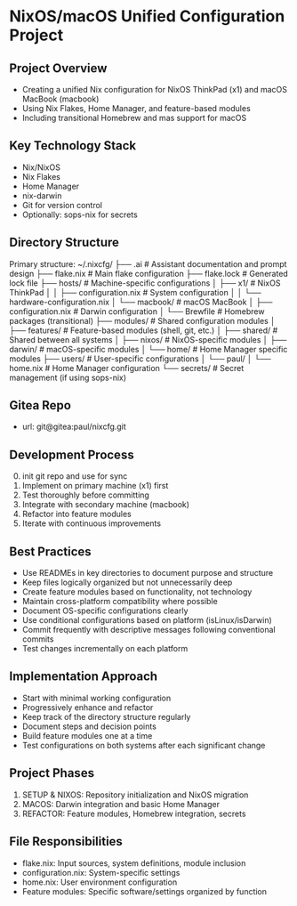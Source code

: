 # NixOS/macOS Unified Configuration Project

## Project Overview
- Creating a unified Nix configuration for NixOS ThinkPad (x1) and macOS MacBook (macbook)
- Using Nix Flakes, Home Manager, and feature-based modules
- Including transitional Homebrew and mas support for macOS

## Key Technology Stack
- Nix/NixOS
- Nix Flakes
- Home Manager
- nix-darwin
- Git for version control
- Optionally: sops-nix for secrets

## Directory Structure
Primary structure:
~/.nixcfg/
├── .ai                         # Assistant documentation and prompt design
├── flake.nix                   # Main flake configuration
├── flake.lock                  # Generated lock file
├── hosts/                      # Machine-specific configurations
│   ├── x1/                     # NixOS ThinkPad
│   │   ├── configuration.nix   # System configuration
│   │   └── hardware-configuration.nix
│   └── macbook/                # macOS MacBook
│       ├── configuration.nix   # Darwin configuration
│       └── Brewfile            # Homebrew packages (transitional)
├── modules/                    # Shared configuration modules
│   ├── features/               # Feature-based modules (shell, git, etc.)
│   ├── shared/                 # Shared between all systems
│   ├── nixos/                  # NixOS-specific modules
│   ├── darwin/                 # macOS-specific modules
│   └── home/                   # Home Manager specific modules
├── users/                      # User-specific configurations
│   └── paul/
│       └── home.nix            # Home Manager configuration
└── secrets/                    # Secret management (if using sops-nix)

## Gitea Repo 
- url: git@gitea:paul/nixcfg.git

## Development Process
0. init git repo and use for sync
1. Implement on primary machine (x1) first
2. Test thoroughly before committing
3. Integrate with secondary machine (macbook)
4. Refactor into feature modules
5. Iterate with continuous improvements

## Best Practices
- Use READMEs in key directories to document purpose and structure
- Keep files logically organized but not unnecessarily deep
- Create feature modules based on functionality, not technology
- Maintain cross-platform compatibility where possible
- Document OS-specific configurations clearly
- Use conditional configurations based on platform (isLinux/isDarwin)
- Commit frequently with descriptive messages following conventional commits
- Test changes incrementally on each platform

## Implementation Approach
- Start with minimal working configuration
- Progressively enhance and refactor
- Keep track of the directory structure regularly
- Document steps and decision points
- Build feature modules one at a time
- Test configurations on both systems after each significant change

## Project Phases
1. SETUP & NIXOS: Repository initialization and NixOS migration
2. MACOS: Darwin integration and basic Home Manager
3. REFACTOR: Feature modules, Homebrew integration, secrets

## File Responsibilities
- flake.nix: Input sources, system definitions, module inclusion
- configuration.nix: System-specific settings
- home.nix: User environment configuration
- Feature modules: Specific software/settings organized by function